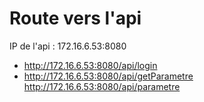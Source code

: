 # Route vers l'api

IP de l'api : 172.16.6.53:8080

* http://172.16.6.53:8080/api/login
* http://172.16.6.53:8080/api/getParametre
http://172.16.6.53:8080/api/parametre
